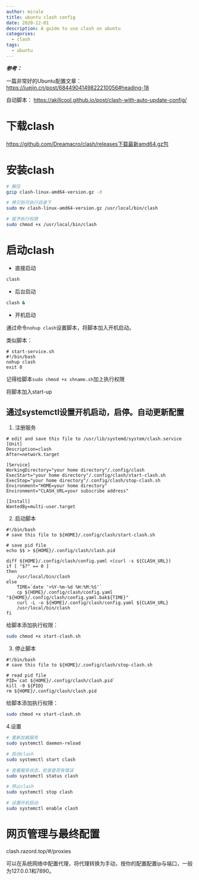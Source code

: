 ```yaml
---
author: mirale
title: ubuntu clash config
date: 2020-12-01
description: A guide to use clash on ubuntu
categories:
  - clash
tags:
  - ubuntu
---
```


***参考：***

一篇非常好的Ubuntu配置文章：
https://juejin.cn/post/6844904149822210056#heading-18

自动脚本：
https://akillcool.github.io/post/clash-with-auto-update-config/

# 下载clash

https://github.com/Dreamacro/clash/releases下载最新amd64.gz包

# 安装clash

```bash
# 解压
gzip clash-linux-amd64-version.gz -d

# 拷贝到可执行目录下
sudo mv clash-linux-amd64-version.gz /usr/local/bin/clash

# 赋予执行权限
sudo chmod +x /usr/local/bin/clash
```

# 启动clash

- 直接启动
```bash
clash
```

- 后台启动
```bash
clash &
```

- 开机启动

通过命令`nohup clash`设置脚本，将脚本加入开机启动。

类似脚本：
```shell
# start-service.sh
#!/bin/bash
nohup clash
exit 0
```

记得给脚本`sudo chmod +x shname.sh`加上执行权限

将脚本加入start-up

## 通过systemctl设置开机启动，启停。自动更新配置

1. 注册服务

```shell
# edit and save this file to /usr/lib/systemd/system/clash.service
[Unit]
Description=clash
After=network.target

[Service]
WorkingDirectory="your home directory"/.config/clash
ExecStart="your home directory"/.config/clash/start-clash.sh
ExecStop="your home directory"/.config/clash/stop-clash.sh
Environment="HOME=your home directory"
Environment="CLASH_URL=your subscribe address"

[Install]
WantedBy=multi-user.target
```

2. 启动脚本

```shell
#!/bin/bash
# save this file to ${HOME}/.config/clash/start-clash.sh

# save pid file
echo $$ > ${HOME}/.config/clash/clash.pid

diff ${HOME}/.config/clash/config.yaml <(curl -s ${CLASH_URL})
if [ "$?" == 0 ]
then
    /usr/local/bin/clash
else
    TIME=`date '+%Y-%m-%d %H:%M:%S'`
    cp ${HOME}/.config/clash/config.yaml "${HOME}/.config/clash/config.yaml.bak${TIME}"
    curl -L -o ${HOME}/.config/clash/config.yaml ${CLASH_URL}
    /usr/local/bin/clash
fi
```

给脚本添加执行权限：
```bash
sudo chmod +x start-clash.sh
```

3. 停止脚本

```shell
#!/bin/bash
# save this file to ${HOME}/.config/clash/stop-clash.sh

# read pid file
PID=`cat ${HOME}/.config/clash/clash.pid`
kill -9 ${PID}
rm ${HOME}/.config/clash/clash.pid
```

给脚本添加执行权限：
```bash
sudo chmod +x start-clash.sh
```

4.设置

```bash
# 重新加载服务
sudo systemctl daemon-reload

# 启动clash
sudo systemctl start clash 

# 查看服务状态，检查是否有错误
sudo systemctl status clash

# 停止clash
sudo systemctl stop clash

# 设置开机启动
sudo systemctl enable clash
```

# 网页管理与最终配置

clash.razord.top/#/proxies

可以在系统网络中配置代理，将代理转换为手动，按你的配置配置ip与端口，一般为127.0.0.1和7890。